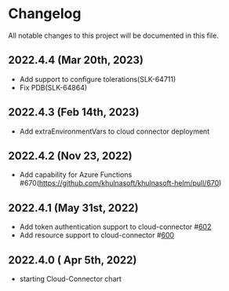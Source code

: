 # Changelog

All notable changes to this project will be documented in this file.

## 2022.4.4 (Mar 20th, 2023)
* Add support to configure tolerations(SLK-64711)
* Fix PDB(SLK-64864)

## 2022.4.3 (Feb 14th, 2023)
* Add extraEnvironmentVars to cloud connector deployment

## 2022.4.2 (Nov 23, 2022)
* Add capability for Azure Functions #670(https://github.com/khulnasoft/khulnasoft-helm/pull/670)

## 2022.4.1 (May 31st, 2022)
* Add token authentication support to cloud-connector #[602](https://github.com/khulnasoft/khulnasoft-helm/pull/602)
* Add resource support to cloud-connector #[600](https://github.com/khulnasoft/khulnasoft-helm/pull/600)

## 2022.4.0 ( Apr 5th, 2022)
* starting Cloud-Connector chart
